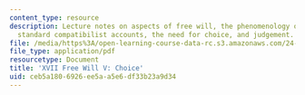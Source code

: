 ```yaml
---
content_type: resource
description: Lecture notes on aspects of free will, the phenomenology of freedom,
  standard compatibilist accounts, the need for choice, and judgement.
file: /media/https%3A/open-learning-course-data-rc.s3.amazonaws.com/24-120-moral-psychology-spring-2009/ceb5a1806926ee5aa5e6df33b23a9d34_MIT24_120s09_lec17.pdf
file_type: application/pdf
resourcetype: Document
title: 'XVII Free Will V: Choice'
uid: ceb5a180-6926-ee5a-a5e6-df33b23a9d34
---
```

